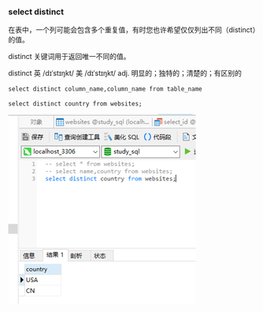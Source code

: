 ### select distinct

在表中，一个列可能会包含多个重复值，有时您也许希望仅仅列出不同（distinct）的值。

distinct 关键词用于返回唯一不同的值。

distinct 英 /dɪˈstɪŋkt/  美 /dɪˈstɪŋkt/ adj. 明显的；独特的；清楚的；有区别的

```MySql
select distinct column_name,column_name from table_name
```

```MySql
select distinct country from websites;
```
<img src='./img/select_distinct_country.png' />